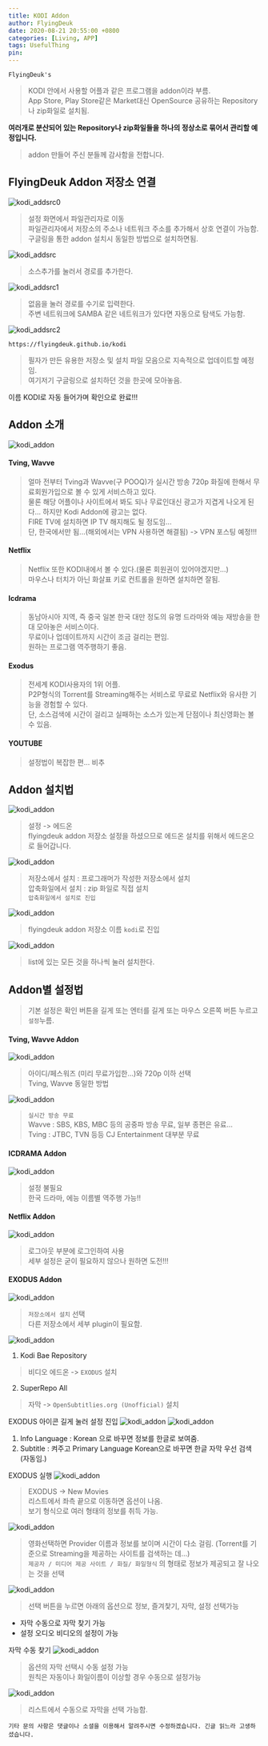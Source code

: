 ```yaml
---
title: KODI Addon
author: FlyingDeuk
date: 2020-08-21 20:55:00 +0800
categories: [Living, APP]
tags: UsefulThing
pin:
---
```


`FlyingDeuk's`
> KODI 안에서 사용할 어플과 같은 프로그램을 addon이라 부름. <br>
App Store, Play Store같은 Market대신 OpenSource 공유하는 Repository나 zip화일로 설치됨. <br>

__여러개로 분산되어 있는 Repository나 zip화일들을 하나의 정상소로 묶어서 관리할 예정입니다.__
> addon 만들어 주신 분들께 감사함을 전합니다.


## FlyingDeuk Addon 저장소 연결

![kodi_addsrc0](/img/living/kodi/kodi_addsrc0.jpg)
> 설정 화면에서 파일관리자로 이동 <br>
파일관리자에서 저장소의 주소나 네트워크 주소를 추가해서 상호 연결이 가능함. <br>
구글링을 통한 addon 설치시 동일한 방법으로 설치하면됨.

![kodi_addsrc](/img/living/kodi/kodi_addsrc.jpg)
> 소스추가를 눌러서 경로를 추가한다.

![kodi_addsrc1](/img/living/kodi/kodi_addsrc1.jpg)
> 없음을 눌러 경로를 수기로 입력한다. <br>
주변 네트워크에 SAMBA 같은 네트워크가 있다면 자동으로 탐색도 가능함.

![kodi_addsrc2](/img/living/kodi/kodi_addsrc2.jpg)

`https://flyingdeuk.github.io/kodi`
> 필자가 만든 유용한 저장소 및 설치 파일 모음으로 지속적으로 업데이트할 예정임. <br>
여기저기 구글링으로 설치하던 것을 한곳에 모아놓음.

이름 KODI로 자동 들어가며 확인으로 완료!!!

## Addon 소개

![kodi_addon](/img/living/kodi/kodi_addon0.jpg)

#### Tving, Wavve
> 얼마 전부터 Tving과 Wavve(구 POOQ)가 실시간 방송 720p 화질에 한해서 무료회원가입으로 볼 수 있게 서비스하고 있다. <br>
물론 해당 어플이나 사이트에서 봐도 되나 무료인대신 광고가 지겹게 나오게 된다... 하지만 Kodi Addon에 광고는 없다. <br>
FIRE TV에 설치하면 IP TV 해지해도 될 정도임...<br>
단, 한국에서만 됨...(해외에서는 VPN 사용하면 해결됨) -> VPN 포스팅 예정!!!

#### Netflix
> Netflix 또한 KODI내에서 볼 수 있다.(물론 회원권이 있어야겠지만...)<br>
마우스나 터치가 아닌 화살표 키로 컨트롤을 원하면 설치하면 잘됨.

#### Icdrama
> 동남아시아 지역, 즉 중국 일본 한국 대만 정도의 유명 드라마와 예능 재방송을 한대 모아놓은 서비스이다. <br>
무료이나 업데이트까지 시간이 조금 걸리는 편임. <br>
원하는 프로그램 역주행하기 좋음.

#### Exodus
> 전세계 KODI사용자의 1위 어플.<br>
P2P형식의 Torrent를 Streaming해주는 서비스로 무료로 Netflix와 유사한 기능을 경험할 수 있다. <br>
단, 소스검색에 시간이 걸리고 실패하는 소스가 있는게 단점이나 최신영화는 볼 수 있음.

#### YOUTUBE
> 설정법이 복잡한 편... 비추

## Addon 설치법
![kodi_addon](/img/living/kodi/kodi_setup_main_addon.jpg)
> 설정 -> 에드온 <br>
flyingdeuk addon 저장소 설정을 하셨으므로 에드온 설치를 위해서 에드온으로 들어갑니다.

![kodi_addon](/img/living/kodi/kodi_addon.jpg)
> 저장소에서 설치 : 프로그래머가 작성한 저장소에서 설치 <br>
압축화일에서 설치 : zip 화일로 직접 설치 <br>
`압축화일에서 설치로 진입`

![kodi_addon](/img/living/kodi/kodi_flyingdeuk1.jpg)
> flyingdeuk addon 저장소 이름 `kodi`로 진입

![kodi_addon](/img/living/kodi/kodi_flyingdeuk.jpg)
> list에 있는 모든 것을 하나씩 눌러 설치한다.

## Addon별 설정법
> 기본 설정은 확인 버튼을 길게 또는 엔터를 길게 또는 마우스 오른쪽 버튼 누르고 `설정`누름.

#### Tving, Wavve Addon
![kodi_addon](/img/living/kodi/tving_set.jpg)
> 아이디/페스워즈 (미리 무료가입한...)와 720p 이하 선택 <br>
Tving, Wavve 동일한 방법

![kodi_addon](/img/living/kodi/kodi_tving1.jpg)
> `실시간 방송 무료` <br>
Wavve : SBS, KBS, MBC 등의 공중파 방송 무료, 일부 종편은 유료... <br>
Tving : JTBC, TVN 등등 CJ Entertainment 대부분 무료

#### ICDRAMA Addon
![kodi_addon](/img/living/kodi/icdrama_set.jpg)
> 설정 불필요 <br>
한국 드라마, 에능 이름별 역주행 가능!!

#### Netflix Addon
![kodi_addon](/img/living/kodi/netflix_set.jpg)
> 로그아웃 부분에 로그인하여 사용 <br>
세부 설정은 굳이 필요하지 않으나 원하면 도전!!!

#### EXODUS Addon
![kodi_addon](/img/living/kodi/kodi_addon.jpg)
> `저장소에서 설치` 선택 <br>
다른 저장소에서 세부 plugin이 필요함.

![kodi_addon](/img/living/kodi/kodi_repo.jpg)
1. Kodi Bae Repository
> 비디오 에드온 -> `EXODUS` 설치

2. SuperRepo All
> 자막 -> `OpenSubtitlies.org (Unofficial)` 설치

EXODUS 아이콘 길게 눌러 설정 진입
![kodi_addon](/img/living/kodi/kodi_exodus_st1.jpg)
![kodi_addon](/img/living/kodi/kodi_exodus_st.jpg)
1. Info Language : Korean 으로 바꾸면 정보를 한글로 보여줌.
2. Subtitle : 켜주고 Primary Language Korean으로 바꾸면 한글 자막 우선 검색 (자동임.)

EXODUS 실행
![kodi_addon](/img/living/kodi/kodi_exodus3.jpg)
> EXODUS -> New Movies <br>
리스트에서 좌측 끝으로 이동하면 옵션이 나옴. <br>
보기 형식으로 여러 형태의 정보를 취득 가능.

![kodi_addon](/img/living/kodi/kodi_exodus2.jpg)
> 영화선택하면 Provider 이름과 정보를 보이며 시간이 다소 걸림. (Torrent를 기준으로 Streaming을 제공하는 사이트를 검색하는 데...) <br>
`제공자 / 미디어 제공 사이트 / 화질/ 화일형식` 의 형태로 정보가 제공되고 잘 나오는 것을 선택


![kodi_addon](/img/living/kodi/kodi_exodus1.jpg)
> 선택 버튼을 누르면 아래의 옵션으로 정보, 즐겨찿기, 자막, 설정 선택가능
* 자막 수동으로 자막 찾기 가능
* 설정 오디오 비디오의 설정이 가능

자막 수동 찾기
![kodi_addon](/img/living/kodi/kodi_subtitle2.jpg)
> 옵션의 자막 선택시 수동 설정 가능 <br>
원칙은 자동이나 화일이름이 이상할 경우 수동으로 설정가능


![kodi_addon](/img/living/kodi/kodi_subtitle.jpg)
> 리스트에서 수동으로 자막을 선택 가능함.

`기타 문의 사항은 댓글이나 소셜을 이용해서 알려주시면 수정하겠습니다.
긴글 읽느라 고생하셨습니다.`
